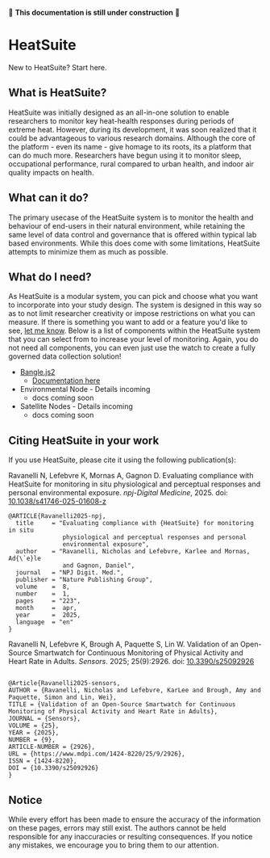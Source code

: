  :construction: __This documentation is still under construction__ :construction:

# HeatSuite

New to HeatSuite? Start here.

## What is HeatSuite?

HeatSuite was initially designed as an all-in-one solution to enable researchers to monitor key heat-health responses during periods of extreme heat. However, during its development, it was soon realized that it could be advantageous to various research domains. Although the core of the platform - even its name - give homage to its roots, its a platform that can do much more. Researchers have begun using it to monitor sleep, occupational performance, rural compared to urban health, and indoor air quality impacts on health. 

## What can it do?

The primary usecase of the HeatSuite system is to monitor the health and behaviour of end-users in their natural environment, while retaining the same level of data control and governance that is offered within typical lab based environments. While this does come with some limitations, HeatSuite attempts to minimize them as much as possible.

## What do I need?

As HeatSuite is a modular system, you can pick and choose what you want to incorporate into your study design. The system is designed in this way so as to not limit researcher creativity or impose restrictions on what you can measure. If there is something you want to add or a feature you'd like to see, [let me know](emailto:nick.ravanelli@gmail.com). Below is a list of components within the HeatSuite system that you can select from to increase your level of monitoring. Again, you do not need all components, you can even just use the watch to create a fully governed data collection solution!

- [Bangle.js2](https://www.espruino.com/Bangle.js2)
    - [Documentation here](watchapp/index.md)
- Environmental Node - Details incoming
    - docs coming soon
- Satellite Nodes - Details incoming
    - docs coming soon


## Citing HeatSuite in your work

If you use HeatSuite, please cite it using the following publication(s):

Ravanelli N, Lefebvre K, Mornas A, Gagnon D. Evaluating compliance with HeatSuite for monitoring in situ physiological and perceptual responses and personal environmental exposure. *npj-Digital Medicine*, 2025. doi: [10.1038/s41746-025-01608-z](https://doi.org/10.1038/s41746-025-01608-z)

```
@ARTICLE{Ravanelli2025-npj,
  title     = "Evaluating compliance with {HeatSuite} for monitoring in situ
               physiological and perceptual responses and personal
               environmental exposure",
  author    = "Ravanelli, Nicholas and Lefebvre, Karlee and Mornas, Ad{\`e}le
               and Gagnon, Daniel",
  journal   = "NPJ Digit. Med.",
  publisher = "Nature Publishing Group",
  volume    =  8,
  number    =  1,
  pages     = "223",
  month     =  apr,
  year      =  2025,
  language  = "en"
}
```

Ravanelli N, Lefebvre K, Brough A, Paquette S, Lin W. Validation of an Open-Source Smartwatch for Continuous Monitoring of Physical Activity and Heart Rate in Adults. *Sensors*. 2025; 25(9):2926. doi: [10.3390/s25092926](https://doi.org/10.3390/s25092926)

```

@Article{Ravanelli2025-sensors,
AUTHOR = {Ravanelli, Nicholas and Lefebvre, KarLee and Brough, Amy and Paquette, Simon and Lin, Wei},
TITLE = {Validation of an Open-Source Smartwatch for Continuous Monitoring of Physical Activity and Heart Rate in Adults},
JOURNAL = {Sensors},
VOLUME = {25},
YEAR = {2025},
NUMBER = {9},
ARTICLE-NUMBER = {2926},
URL = {https://www.mdpi.com/1424-8220/25/9/2926},
ISSN = {1424-8220},
DOI = {10.3390/s25092926}
}
```


## Notice

While every effort has been made to ensure the accuracy of the information on these pages, errors may still exist. The authors cannot be held responsible for any inaccuracies or resulting consequences. If you notice any mistakes, we encourage you to bring them to our attention.